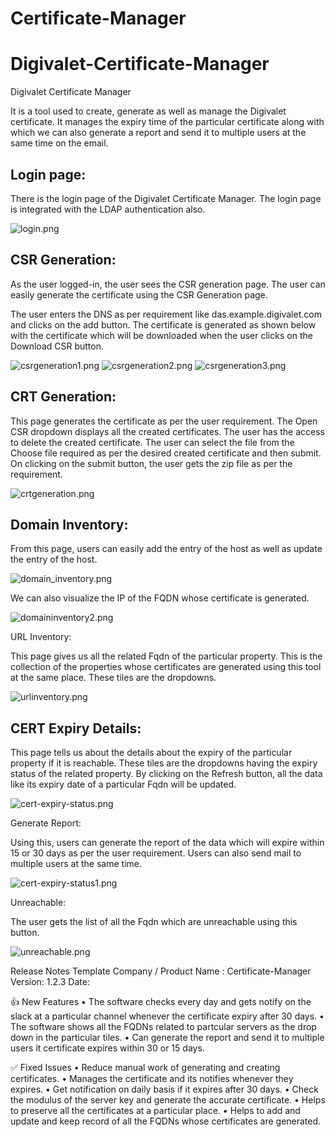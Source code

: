 # Certificate-Manager

# Digivalet-Certificate-Manager

Digivalet Certificate Manager

It is a tool used to create, generate as well as manage the Digivalet certificate. It manages the expiry time of the particular certificate along with which we can also generate a report and send it to multiple users at the same time on the email.  

## Login page:

There is the login page of the Digivalet Certificate Manager. The login page is integrated with the LDAP authentication also.


![login.png](/sync/login.png)

## CSR Generation:

As the user logged-in, the user sees the CSR generation page. The user can easily generate the certificate using the CSR Generation page. 


The user enters the DNS as per requirement like das.example.digivalet.com and clicks on the add button. The certificate is generated as shown below with the certificate which will be downloaded when the user clicks on the Download CSR button.

![csrgeneration1.png](/sync/csrgeneration1.png)
![csrgeneration2.png](/sync/csrgeneration2.png)
![csrgeneration3.png](/sync/csrgeneration3.png)

## CRT Generation:

This page generates the certificate as per the user requirement. The Open CSR dropdown displays all the created certificates. The user has the access to delete the created certificate. The user can select the file from the Choose file required as per the desired created certificate and then submit. On clicking on the submit button, the user gets the zip file as per the requirement.

![crtgeneration.png](/sync/crtgeneration.png)


## Domain Inventory:

From this page, users can easily add the entry of the host as well as update the entry of the host.

![domain_inventory.png](/sync/domain_inventory.png)

We can also visualize the IP of the FQDN whose certificate is generated. 

![domaininventory2.png](/sync/domaininventory2.png)


URL Inventory:

This page gives us all the related Fqdn of the particular property. This is the collection of the properties whose certificates are generated using this tool at the same place. These tiles are the dropdowns.

![urlinventory.png](/sync/URLInventory.png)

## CERT Expiry Details:

This page tells us about the details about the expiry of the particular property if it is reachable. These tiles are the dropdowns having the expiry status of the related property. By clicking on the Refresh button, all the data like its expiry date of a particular Fqdn will be updated. 



![cert-expiry-status.png](/sync/cert-expiry-status.png)



Generate Report: 

Using this, users can generate the report of the data which will expire within 15 or 30 days as per the user requirement. Users can also send mail to multiple users at the same time.


![cert-expiry-status1.png](/sync/cert-expiry-status1.png)

Unreachable:

The user gets the list of all the Fqdn which are unreachable using this button.

![unreachable.png](/sync/unreachable.png)



Release Notes Template
Company / Product Name : Certificate-Manager
Version: 1.2.3
Date:
    
👍 New Features
    • The software checks every day and  gets notify on the slack at a particular channel whenever the certificate expiry after 30 days.
    • The software shows all the FQDNs related to partcular servers as the drop down in the particular tiles.
    • Can generate the report and send it to multiple users it certificate expires within 30 or 15 days.

✅ Fixed Issues
    • Reduce manual work of generating and creating certificates.
    • Manages the certificate and its notifies whenever they expires.
    • Get notification on daily basis if it expires after 30 days.
    • Check the modulus of the server key and generate the accurate certificate.
    • Helps to preserve all the certificates at a particular place.
    • Helps to add and update and keep record of all the FQDNs whose certificates are generated.
       
